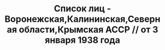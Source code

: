 ---
title: Список лиц - Воронежская,Калининская,Северная области,Крымская АССР // от 3
  января 1938 года
description: РГАСПИ, ф.17, оп.171, дело 414, лист 26
images:
- /disk/pictures/v06/17-171-414-026.jpg
- /disk/pictures/v06/17-171-414-027.jpg
- /disk/pictures/v06/17-171-414-028.jpg
- /disk/pictures/v06/17-171-414-029.jpg
- /disk/pictures/v06/17-171-414-030.jpg
- /disk/pictures/v06/17-171-414-031.jpg
---